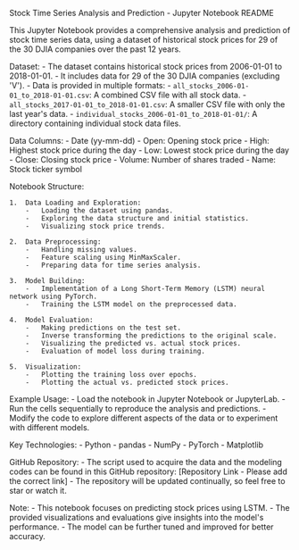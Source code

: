 
Stock Time Series Analysis and Prediction - Jupyter Notebook README

This Jupyter Notebook provides a comprehensive analysis and prediction of stock time series data, 
using a dataset of historical stock prices for 29 of the 30 DJIA companies over the past 12 years.

Dataset:
    - The dataset contains historical stock prices from 2006-01-01 to 2018-01-01.
    - It includes data for 29 of the 30 DJIA companies (excluding 'V').
    - Data is provided in multiple formats:
        - `all_stocks_2006-01-01_to_2018-01-01.csv`: A combined CSV file with all stock data.
        - `all_stocks_2017-01-01_to_2018-01-01.csv`: A smaller CSV file with only the last year's data.
        - `individual_stocks_2006-01-01_to_2018-01-01/`: A directory containing individual stock data files.

Data Columns:
    - Date (yy-mm-dd)
    - Open: Opening stock price
    - High: Highest stock price during the day
    - Low: Lowest stock price during the day
    - Close: Closing stock price
    - Volume: Number of shares traded
    - Name: Stock ticker symbol

Notebook Structure:

    1.  Data Loading and Exploration:
        -   Loading the dataset using pandas.
        -   Exploring the data structure and initial statistics.
        -   Visualizing stock price trends.
        
    2.  Data Preprocessing:
        -   Handling missing values.
        -   Feature scaling using MinMaxScaler.
        -   Preparing data for time series analysis.
        
    3.  Model Building:
        -   Implementation of a Long Short-Term Memory (LSTM) neural network using PyTorch.
        -   Training the LSTM model on the preprocessed data.
        
    4.  Model Evaluation:
        -   Making predictions on the test set.
        -   Inverse transforming the predictions to the original scale.
        -   Visualizing the predicted vs. actual stock prices.
        -   Evaluation of model loss during training.
        
    5.  Visualization:
        -   Plotting the training loss over epochs.
        -   Plotting the actual vs. predicted stock prices.
        

Example Usage:
    -   Load the notebook in Jupyter Notebook or JupyterLab.
    -   Run the cells sequentially to reproduce the analysis and predictions.
    -   Modify the code to explore different aspects of the data or to experiment with different models.

Key Technologies:
    -   Python
    -   pandas
    -   NumPy
    -   PyTorch
    -   Matplotlib

GitHub Repository:
    -   The script used to acquire the data and the modeling codes can be found in this GitHub repository: [Repository Link - Please add the correct link]
    -   The repository will be updated continually, so feel free to star or watch it.

Note:
    -   This notebook focuses on predicting stock prices using LSTM.
    -   The provided visualizations and evaluations give insights into the model's performance.
    -   The model can be further tuned and improved for better accuracy.

